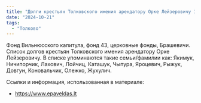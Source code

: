 ```yaml
---
title: "Долги крестьян Толковского имения арендатору Орке Лейзеровичу 1825 года"
date: "2024-10-21"
tags:
  - "Толково"
---
```


Фонд Вильнюсского капитула, фонд 43, церковные фонды, Брашевичи.
Список долгов крестьян Толковского имения арендатору Орке Лейзеровичу.
В списке упоминаются такие семьи/фамилии как: Якимук, Ничипорчик, Лахович, Лойчиц, Каташук, Чыпура, Яроцевич, Рыжук, Довгун, Коновальчик, Олежко, Жухулич.



Ссылки и информация, использованная в материале:
- https://www.epaveldas.lt
